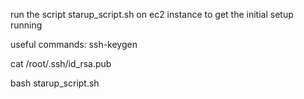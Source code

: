 run the script starup_script.sh on ec2 instance to get the initial setup running

useful commands:
ssh-keygen

cat /root/.ssh/id_rsa.pub

bash starup_script.sh
